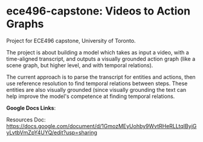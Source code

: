 # ece496-capstone: Videos to Action Graphs

Project for ECE496 capstone, University of Toronto.

The project is about building a model which takes as input a video, with a time-aligned transcript, and outputs a visually grounded action graph (like a scene graph, but higher level, and with temporal relations). 

The current approach is to parse the transcript for entities and actions, then use reference resolution to find temporal relations between steps. These entities are also visually grounded (since visually grounding the text can help improve the model's competence at finding temporal relations.


**Google Docs Links**:

Resources Doc:
https://docs.google.com/document/d/1GmozMEyUohby9WvtRHeRLLtqIByjGyLvtbVmZpY4UYQ/edit?usp=sharing

